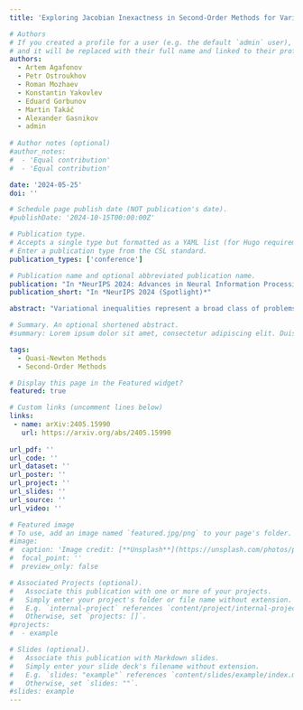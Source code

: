 ```yaml
---
title: 'Exploring Jacobian Inexactness in Second-Order Methods for Variational Inequalities: Lower Bounds, Optimal Algorithms and Quasi-Newton Approximations'

# Authors
# If you created a profile for a user (e.g. the default `admin` user), write the username (folder name) here
# and it will be replaced with their full name and linked to their profile.
authors:
  - Artem Agafonov
  - Petr Ostroukhov
  - Roman Mozhaev
  - Konstantin Yakovlev
  - Eduard Gorbunov
  - Martin Takáč
  - Alexander Gasnikov
  - admin
  
# Author notes (optional)
#author_notes:
#  - 'Equal contribution'
#  - 'Equal contribution'

date: '2024-05-25'
doi: ''

# Schedule page publish date (NOT publication's date).
#publishDate: '2024-10-15T00:00:00Z'

# Publication type.
# Accepts a single type but formatted as a YAML list (for Hugo requirements).
# Enter a publication type from the CSL standard.
publication_types: ['conference']

# Publication name and optional abbreviated publication name.
publication: "In *NeurIPS 2024: Advances in Neural Information Processing Systems 37 (Spotlight)*"
publication_short: "In *NeurIPS 2024 (Spotlight)*"

abstract: "Variational inequalities represent a broad class of problems, including minimization and min-max problems, commonly found in machine learning. Existing second-order and high-order methods for variational inequalities require precise computation of derivatives, often resulting in prohibitively high iteration costs. In this work, we study the impact of Jacobian inaccuracy on second-order methods. For the smooth and monotone case, we establish a lower bound with explicit dependence on the level of Jacobian inaccuracy and propose an optimal algorithm for this key setting. When derivatives are exact, our method converges at the same rate as exact optimal second-order methods. To reduce the cost of solving the auxiliary problem, which arises in all high-order methods with global convergence, we introduce several Quasi-Newton approximations. Our method with Quasi-Newton updates achieves a global sublinear convergence rate. We extend our approach with a tensor generalization for inexact high-order derivatives and support the theory with experiments."

# Summary. An optional shortened abstract.
#summary: Lorem ipsum dolor sit amet, consectetur adipiscing elit. Duis posuere tellus ac convallis placerat. Proin tincidunt magna sed ex sollicitudin condimentum.

tags:
  - Quasi-Newton Methods
  - Second-Order Methods

# Display this page in the Featured widget?
featured: true

# Custom links (uncomment lines below)
links:
 - name: arXiv:2405.15990
   url: https://arxiv.org/abs/2405.15990
   
url_pdf: ''
url_code: ''
url_dataset: ''
url_poster: ''
url_project: ''
url_slides: ''
url_source: ''
url_video: ''

# Featured image
# To use, add an image named `featured.jpg/png` to your page's folder.
#image:
#  caption: 'Image credit: [**Unsplash**](https://unsplash.com/photos/pLCdAaMFLTE)'
#  focal_point: ''
#  preview_only: false

# Associated Projects (optional).
#   Associate this publication with one or more of your projects.
#   Simply enter your project's folder or file name without extension.
#   E.g. `internal-project` references `content/project/internal-project/index.md`.
#   Otherwise, set `projects: []`.
#projects:
#  - example

# Slides (optional).
#   Associate this publication with Markdown slides.
#   Simply enter your slide deck's filename without extension.
#   E.g. `slides: "example"` references `content/slides/example/index.md`.
#   Otherwise, set `slides: ""`.
#slides: example
---
```

